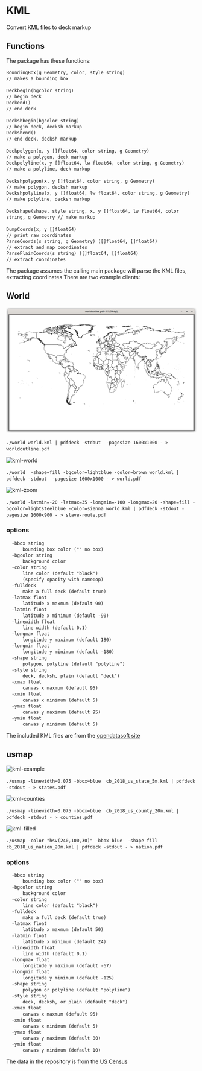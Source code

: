 # KML

Convert KML files to deck markup

## Functions

The package has these functions:
```
BoundingBox(g Geometry, color, style string)                                        // makes a bounding box

Deckbegin(bgcolor string)                                                           // begin deck
Deckend()                                                                           // end deck

Deckshbegin(bgcolor string)                                                         // begin deck, decksh markup
Deckshend()                                                                         // end deck, decksh markup

Deckpolygon(x, y []float64, color string, g Geometry)                               // make a polygon, deck markup
Deckpolyline(x, y []float64, lw float64, color string, g Geometry)                  // make a polyline, deck markup

Deckshpolygon(x, y []float64, color string, g Geometry)                             // make polygon, decksh markup
Deckshpolyline(x, y []float64, lw float64, color string, g Geometry)                // make polyline, decksh markup

Deckshape(shape, style string, x, y []float64, lw float64, color string, g Geometry // make markup 

DumpCoords(x, y []float64)                                                          // print raw coordinates
ParseCoords(s string, g Geometry) ([]float64, []float64)                            // extract and map coordinates
ParsePlainCoords(s string) ([]float64, []float64)                                   // extract coordinates
```

The package assumes the calling main package will parse the KML files, extracting coordinates
There are two example clients:

## World

![kml-world-outline](worldoutline.png)

```./world world.kml | pdfdeck -stdout  -pagesize 1600x1000 - > worldoutline.pdf```

![kml-world](world.png)

```./world  -shape=fill -bgcolor=lightblue -color=brown world.kml | pdfdeck -stdout  -pagesize 1600x1000 - > world.pdf```

![kml-zoom](slave-route.png)

```./world -latmin=-20 -latmax=35 -longmin=-100 -longmax=20 -shape=fill -bgcolor=lightsteelblue -color=sienna world.kml | pdfdeck -stdout -pagesize 1600x900 - > slave-route.pdf```

### options
```
  -bbox string
      bounding box color ("" no box)
  -bgcolor string
      background color
  -color string
      line color (default "black")
      (specify opacity with name:op)
  -fulldeck
      make a full deck (default true)
  -latmax float
      latitude x maxmum (default 90)
  -latmin float
      latitude x minimum (default -90)
  -linewidth float
      line width (default 0.1)
  -longmax float
      longitude y maximum (default 180)
  -longmin float
      longitude y minimum (default -180)
  -shape string
      polygon, polyline (default "polyline")
  -style string
      deck, decksh, plain (default "deck")
  -xmax float
      canvas x maxmum (default 95)
  -xmin float
      canvas x minimum (default 5)
  -ymax float
      canvas y maximum (default 95)
  -ymin float
      canvas y minimum (default 5)

```

The included KML files are from the [opendatasoft site](https://public.opendatasoft.com/explore/dataset/world-administrative-boundaries/export/)

## usmap

![kml-example](us-states.png)

```./usmap -linewidth=0.075 -bbox=blue  cb_2018_us_state_5m.kml | pdfdeck -stdout - > states.pdf```

![kml-counties](us-counties.png)

```./usmap -linewidth=0.075 -bbox=blue  cb_2018_us_county_20m.kml | pdfdeck -stdout - > counties.pdf```

![kml-filled](filled.png)

```./usmap -color "hsv(240,100,30)" -bbox blue  -shape fill   cb_2018_us_nation_20m.kml | pdfdeck -stdout - > nation.pdf```

### options
```
  -bbox string
      bounding box color ("" no box)
  -bgcolor string
      background color
  -color string
      line color (default "black")
  -fulldeck
      make a full deck (default true)
  -latmax float
      latitude x maxmum (default 50)
  -latmin float
      latitude x minimum (default 24)
  -linewidth float
      line width (default 0.1)
  -longmax float
      longitude y maximum (default -67)
  -longmin float
      longitude y minimum (default -125)
  -shape string
      polygon or polyline (default "polyline")
  -style string
      deck, decksh, or plain (default "deck")
  -xmax float
      canvas x maxmum (default 95)
  -xmin float
      canvas x minimum (default 5)
  -ymax float
      canvas y maximum (default 80)
  -ymin float
      canvas y minimum (default 10)
```

The data in the repository is from the [US Census](https://www.census.gov/geographies/mapping-files/time-series/geo/kml-cartographic-boundary-files.html)


